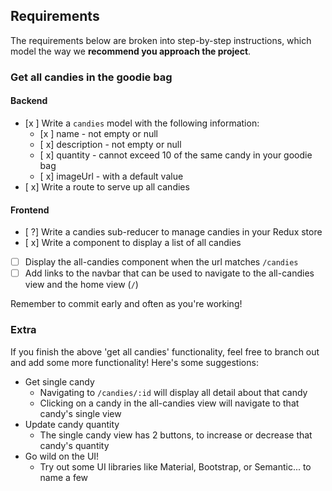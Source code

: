 ## Requirements

The requirements below are broken into step-by-step instructions, which model the way we **recommend you approach the project**.

### Get all candies in the goodie bag

#### Backend

- [x ] Write a `candies` model with the following information:
  - [x ] name - not empty or null
  - [ x] description - not empty or null
  - [ x] quantity - cannot exceed 10 of the same candy in your goodie bag
  - [ x] imageUrl - with a default value
- [ x] Write a route to serve up all candies

#### Frontend
- [ ?] Write a candies sub-reducer to manage candies in your Redux store
- [ x] Write a component to display a list of all candies
- [ ] Display the all-candies component when the url matches `/candies`
- [ ] Add links to the navbar that can be used to navigate to the all-candies view and the home view (`/`)

Remember to commit early and often as you're working!

### Extra

If you finish the above 'get all candies' functionality, feel free to branch out and add some more functionality! Here's some suggestions:

- Get single candy
  - Navigating to `/candies/:id` will display all detail about that candy
  - Clicking on a candy in the all-candies view will navigate to that candy's single view
- Update candy quantity
  - The single candy view has 2 buttons, to increase or decrease that candy's quantity
- Go wild on the UI!
  - Try out some UI libraries like Material, Bootstrap, or Semantic... to name a few
